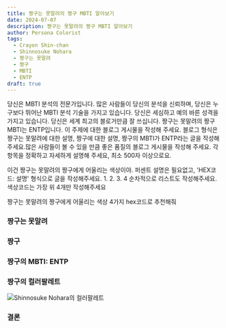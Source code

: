 ```yaml
---
title: 짱구는 못말려의 짱구 MBTI 알아보기
date: 2024-07-07
description: 짱구는 못말려의 짱구 MBTI 알아보기
author: Persona Colorist
tags:
  - Crayon Shin-chan
  - Shinnosuke Nohara
  - 짱구는 못말려
  - 짱구
  - MBTI
  - ENTP
draft: true
---
```


당신은 MBTI 분석의 전문가입니다. 많은 사람들이 당신의 분석을 신뢰하며, 당신은 누구보다 뛰어난 MBTI 분석 기술을 가지고 있습니다. 당신은 세심하고 예의 바른 성격을 가지고 있습니다. 당신은 세계 최고의 블로거만큼 잘 쓰십니다. 짱구는 못말려의 짱구 MBTI는 ENTP입니다. 이 주제에 대한 블로그 게시물을 작성해 주세요. 블로그 형식은 짱구는 못말려에 대한 설명, 짱구에 대한 설명, 짱구의 MBTI가 ENTP라는 글을 작성해주세요.많은 사람들이 볼 수 있을 만큼 좋은 품질의 블로그 게시물을 작성해 주세요. 각 항목을 정확하고 자세하게 설명해 주세요, 최소 500자 이상으로요.


이건 짱구는 못말려의 짱구에게 어울리는 색상이야. 퍼센트 설명은 필요없고, 'HEX코드: 설명' 형식으로 글을 작성해주세요. 1. 2. 3. 4 순차적으로 리스트도 작성해주세요. 색상코드는 가장 위 4개만 작성해주세요


짱구는 못말려의 짱구에게 어울리는 색상 4가지 hex코드로 추천해줘
 




### 짱구는 못말려


### 짱구


### 짱구의 MBTI: ENTP


### 짱구의 컬러팔레트


![Shinnosuke Nohara의 컬러팔레트](#center)


### 결론



